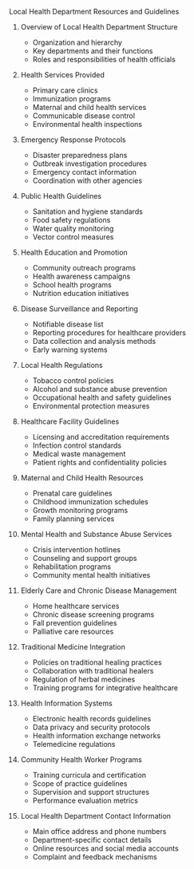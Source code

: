 Local Health Department Resources and Guidelines

1. Overview of Local Health Department Structure
   - Organization and hierarchy
   - Key departments and their functions
   - Roles and responsibilities of health officials

2. Health Services Provided
   - Primary care clinics
   - Immunization programs
   - Maternal and child health services
   - Communicable disease control
   - Environmental health inspections

3. Emergency Response Protocols
   - Disaster preparedness plans
   - Outbreak investigation procedures
   - Emergency contact information
   - Coordination with other agencies

4. Public Health Guidelines
   - Sanitation and hygiene standards
   - Food safety regulations
   - Water quality monitoring
   - Vector control measures

5. Health Education and Promotion
   - Community outreach programs
   - Health awareness campaigns
   - School health programs
   - Nutrition education initiatives

6. Disease Surveillance and Reporting
   - Notifiable disease list
   - Reporting procedures for healthcare providers
   - Data collection and analysis methods
   - Early warning systems

7. Local Health Regulations
   - Tobacco control policies
   - Alcohol and substance abuse prevention
   - Occupational health and safety guidelines
   - Environmental protection measures

8. Healthcare Facility Guidelines
   - Licensing and accreditation requirements
   - Infection control standards
   - Medical waste management
   - Patient rights and confidentiality policies

9. Maternal and Child Health Resources
   - Prenatal care guidelines
   - Childhood immunization schedules
   - Growth monitoring programs
   - Family planning services

10. Mental Health and Substance Abuse Services
    - Crisis intervention hotlines
    - Counseling and support groups
    - Rehabilitation programs
    - Community mental health initiatives

11. Elderly Care and Chronic Disease Management
    - Home healthcare services
    - Chronic disease screening programs
    - Fall prevention guidelines
    - Palliative care resources

12. Traditional Medicine Integration
    - Policies on traditional healing practices
    - Collaboration with traditional healers
    - Regulation of herbal medicines
    - Training programs for integrative healthcare

13. Health Information Systems
    - Electronic health records guidelines
    - Data privacy and security protocols
    - Health information exchange networks
    - Telemedicine regulations

14. Community Health Worker Programs
    - Training curricula and certification
    - Scope of practice guidelines
    - Supervision and support structures
    - Performance evaluation metrics

15. Local Health Department Contact Information
    - Main office address and phone numbers
    - Department-specific contact details
    - Online resources and social media accounts
    - Complaint and feedback mechanisms